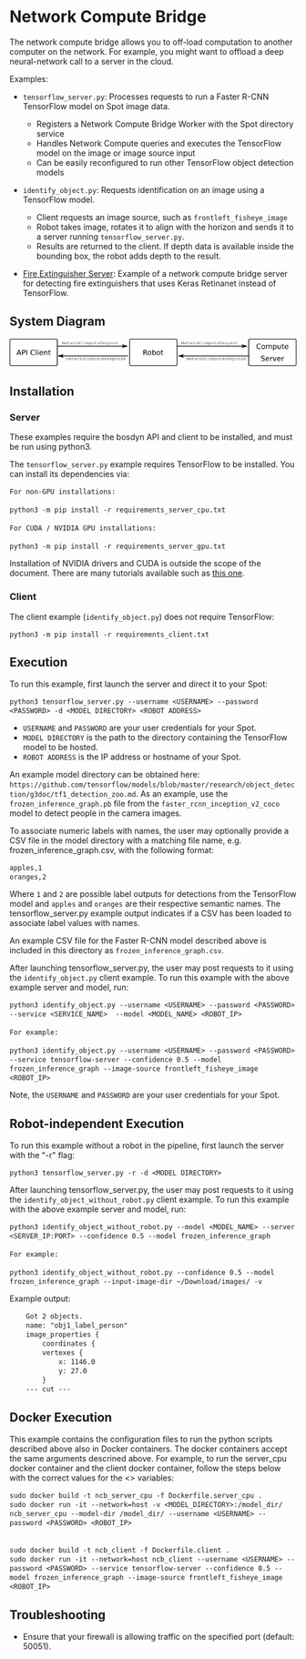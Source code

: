 <!--
Copyright (c) 2021 Boston Dynamics, Inc.  All rights reserved.

Downloading, reproducing, distributing or otherwise using the SDK Software
is subject to the terms and conditions of the Boston Dynamics Software
Development Kit License (20191101-BDSDK-SL).
-->

# Network Compute Bridge

The network compute bridge allows you to off-load computation to another computer on the network.  For example, you might want to offload a deep neural-network call to a server in the cloud.

Examples:

- `tensorflow_server.py`: Processes requests to run a Faster R-CNN TensorFlow model on Spot image data.
    - Registers a Network Compute Bridge Worker with the Spot directory service
    - Handles Network Compute queries and executes the TensorFlow model on the image or image source input
    - Can be easily reconfigured to run other TensorFlow object detection models

- `identify_object.py`: Requests identification on an image using a TensorFlow model.
    - Client requests an image source, such as `frontleft_fisheye_image`
    - Robot takes image, rotates it to align with the horizon and sends it to a server running `tensorflow_server.py`.
    - Results are returned to the client.  If depth data is available inside the bounding box, the robot adds depth to the result.

- [Fire Extinguisher Server](./fire_extinguisher_server/README.md): Example of a network compute bridge server for detecting fire extinguishers that uses Keras Retinanet instead of TensorFlow.

## System Diagram

![System Diagram](documentation/system_diagram.png)

## Installation

### Server
These examples require the bosdyn API and client to be installed, and must be run using python3.

The `tensorflow_server.py` example requires TensorFlow to be installed.  You can install its
dependencies via:

```
For non-GPU installations:

python3 -m pip install -r requirements_server_cpu.txt

For CUDA / NVIDIA GPU installations:

python3 -m pip install -r requirements_server_gpu.txt
```

Installation of NVIDIA drivers and CUDA is outside the scope of the document.  There are
many tutorials available such as [this one](https://www.pyimagesearch.com/2019/01/30/ubuntu-18-04-install-tensorflow-and-keras-for-deep-learning/).


### Client

The client example (`identify_object.py`) does not require TensorFlow:

```
python3 -m pip install -r requirements_client.txt
```



## Execution
To run this example, first launch the server and direct it to your Spot:

```
python3 tensorflow_server.py --username <USERNAME> --password <PASSWORD> -d <MODEL DIRECTORY> <ROBOT ADDRESS>
```

- `USERNAME` and `PASSWORD` are your user credentials for your Spot.
- `MODEL DIRECTORY` is the path to the directory containing the TensorFlow model to be hosted.
- `ROBOT ADDRESS` is the IP address or hostname of your Spot.

An example model directory can be obtained here: `https://github.com/tensorflow/models/blob/master/research/object_detection/g3doc/tf1_detection_zoo.md`. As an example, use the `frozen_inference_graph.pb` file from the `faster_rcnn_inception_v2_coco` model to detect people in the camera images.

To associate numeric labels with names, the user may optionally provide a CSV file in the model directory with a matching file name, e.g. frozen_inference_graph.csv, with the following format:

```
apples,1
oranges,2
```

Where `1` and `2` are possible label outputs for detections from the TensorFlow model and `apples` and `oranges` are their respective semantic names. The tensorflow_server.py example output indicates if a CSV has been loaded to associate label values with names.

An example CSV file for the Faster R-CNN model described above is included in this directory as `frozen_inference_graph.csv`.

After launching tensorflow_server.py, the user may post requests to it using the `identify_object.py` client example. To run this example with the above example server and model, run:

```
python3 identify_object.py --username <USERNAME> --password <PASSWORD> --service <SERVICE_NAME>  --model <MODEL_NAME> <ROBOT_IP>

For example:

python3 identify_object.py --username <USERNAME> --password <PASSWORD> --service tensorflow-server --confidence 0.5 --model frozen_inference_graph --image-source frontleft_fisheye_image <ROBOT_IP>
```

Note, the `USERNAME` and `PASSWORD` are your user credentials for your Spot.

## Robot-independent Execution

To run this example without a robot in the pipeline, first launch the server with the "-r" flag:

```
python3 tensorflow_server.py -r -d <MODEL DIRECTORY>
```
After launching tensorflow_server.py, the user may post requests to it using the `identify_object_without_robot.py` client example. To run this example with the above example server and model, run:

```
python3 identify_object_without_robot.py --model <MODEL_NAME> --server <SERVER_IP:PORT> --confidence 0.5 --model frozen_inference_graph

For example:

python3 identify_object_without_robot.py --confidence 0.5 --model frozen_inference_graph --input-image-dir ~/Download/images/ -v
```

Example output:
```
    Got 2 objects.
    name: "obj1_label_person"
    image_properties {
        coordinates {
        vertexes {
            x: 1146.0
            y: 27.0
        }
    --- cut ---
```

## Docker Execution

This example contains the configuration files to run the python scripts described above also in Docker containers. The docker containers accept the same arguments descrined above. For example, to run the server_cpu docker container and the client docker container, follow the steps below with the correct values for the <> variables:

```
sudo docker build -t ncb_server_cpu -f Dockerfile.server_cpu .
sudo docker run -it --network=host -v <MODEL_DIRECTORY>:/model_dir/ ncb_server_cpu --model-dir /model_dir/ --username <USERNAME> --password <PASSWORD> <ROBOT_IP>


sudo docker build -t ncb_client -f Dockerfile.client .
sudo docker run -it --network=host ncb_client --username <USERNAME> --password <PASSWORD> --service tensorflow-server --confidence 0.5 --model frozen_inference_graph --image-source frontleft_fisheye_image <ROBOT_IP>
```

## Troubleshooting

- Ensure that your firewall is allowing traffic on the specified port (default: 50051).
